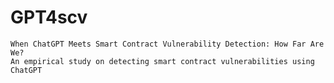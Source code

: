 # GPT4scv
    When ChatGPT Meets Smart Contract Vulnerability Detection: How Far Are We?
    An empirical study on detecting smart contract vulnerabilities using ChatGPT

